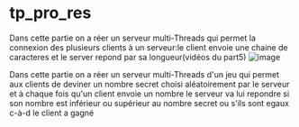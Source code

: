 # tp_pro_res

Dans cette partie on a réer un serveur multi-Threads qui permet la connexion des plusieurs clients à un serveur:le client envoie une chaine de caracteres et le server repond par sa longueur(vidéos du part5) 
![image](https://user-images.githubusercontent.com/84719124/159897854-03896f2d-050b-4641-a818-a188f6bbf4b7.png)

Dans cette partie on a réer un serveur multi-Threads d'un jeu qui permet aux clients de deviner un nombre secret choisi aléatoirement par le serveur et à chaque fois qu'un client envoie un nombre le serveur va lui repondre si son nombre est inférieur ou supérieur au nombre secret ou s'ils sont egaux c-à-d le client a gagné
